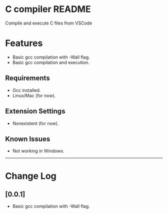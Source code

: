# C compiler README

Compile and execute C files from VSCode

# Features

- Basic gcc compilation with -Wall flag.
- Basic gcc compilation and execution.

## Requirements

- Gcc installed.
- Linux/Mac (for now).

## Extension Settings

- Nonexistent (for now).

## Known Issues

- Not working in Windows.

-----------------------------------------------------------------------------------------------------------

# Change Log
## [0.0.1]
- Basic gcc compilation with -Wall flag.